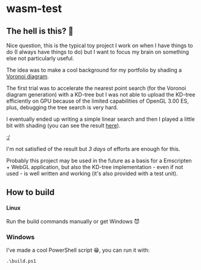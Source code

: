 # wasm-test

## The hell is this? 🤨

Nice question, this is the typical toy project I work on when I have things to do (I always have things to do) but I want to focus my brain on something else not particularly useful.

The idea was to make a cool background for my portfolio by shading a [Voronoi diagram](https://it.wikipedia.org/wiki/Diagramma_di_Voronoi).

The first trial was to accelerate the nearest point search (for the Voronoi diagram generation) with a KD-tree but I was not able to upload the KD-tree efficiently on GPU because of the limited capabilities of OpenGL 3.00 ES, plus, debugging the tree search is very hard.

I eventually ended up writing a simple linear search and then I played a little bit with shading (you can see the result [here](https://github.com/loryruta/wasm-test)).

[:/](./screenshots/voronoi1.png)

I'm not satisfied of the result but _3 days_ of efforts are enough for this.

Probably this project may be used in the future as a basis for a Emscripten + WebGL application, but also the KD-tree implementation - even if not used - is well written and working (it's also provided with a test unit).

## How to build

#### Linux

Run the build commands manually or get Windows 😈

### Windows

I've made a cool PowerShell script 😁, you can run it with:

```
.\build.ps1
```
